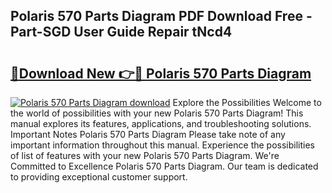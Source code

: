 ## Polaris 570 Parts Diagram PDF Download Free - Part-SGD User Guide Repair tNcd4

# <h2><a href="http://dfhrvym.blite.top/?on=Polaris+570+Parts+Diagram">🔗Download New 👉🔴 Polaris 570 Parts Diagram</a></h2>

[![Polaris 570 Parts Diagram download](https://i.imgur.com/lujVjoI.png)](http://dfhrvym.blite.top/?on=Polaris+570+Parts+Diagram)
Explore the Possibilities Welcome to the world of possibilities with your new Polaris 570 Parts Diagram! This manual explores its features, applications, and troubleshooting solutions. Important Notes Polaris 570 Parts Diagram Please take note of any important information throughout this manual. Experience the possibilities of list of features with your new Polaris 570 Parts Diagram. We're Committed to Excellence Polaris 570 Parts Diagram. Our team is dedicated to providing exceptional customer support.
